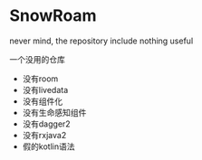 # SnowRoam
never mind, the repository include nothing useful

一个没用的仓库
- 没有room
- 没有livedata
- 没有组件化
- 没有生命感知组件
- 没有dagger2
- 没有rxjava2
- 假的kotlin语法
